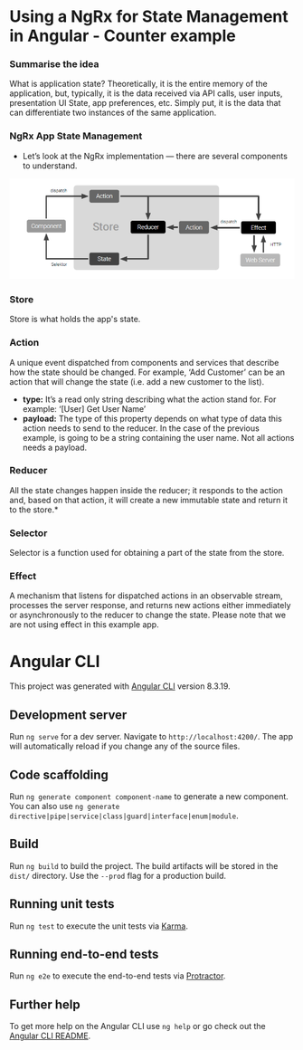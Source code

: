 # Using a **NgRx** for State Management in Angular - Counter example

### Summarise the idea
What is application state? Theoretically, it is the entire memory of the application, but, typically, it is the data received via API calls, user inputs, presentation UI State, app preferences, etc. Simply put, it is the data that can differentiate two instances of the same application.

### NgRx App State Management
- Let’s look at the NgRx implementation — there are several components to understand. 

![This is the interaction between those components in NgRx](./src/assets/img/NgRxEffectsFlow.png)

### Store
Store is what holds the app's state.

### Action
A unique event dispatched from components and services that describe how the state should be changed. For example, ‘Add Customer’ can be an action that will change the state (i.e. add a new customer to the list).
- **type:** It’s a read only string describing what the action stand for. For example: ‘[User] Get User Name’
- **payload:** The type of this property depends on what type of data this action needs to send to the reducer. In the case of the previous example, is going to be a string containing the user name. Not all actions needs a payload.

### Reducer
All the state changes happen inside the reducer; it responds to the action and, based on that action, it will create a new immutable state and return it to the store.*

### Selector
Selector is a function used for obtaining a part of the state from the store.

### Effect
A mechanism that listens for dispatched actions in an observable stream, processes the server response, and returns new actions either immediately or asynchronously to the reducer to change the state. Please note that we are not using effect in this example app.

# Angular CLI

This project was generated with [Angular CLI](https://github.com/angular/angular-cli) version 8.3.19.

## Development server

Run `ng serve` for a dev server. Navigate to `http://localhost:4200/`. The app will automatically reload if you change any of the source files.

## Code scaffolding

Run `ng generate component component-name` to generate a new component. You can also use `ng generate directive|pipe|service|class|guard|interface|enum|module`.

## Build

Run `ng build` to build the project. The build artifacts will be stored in the `dist/` directory. Use the `--prod` flag for a production build.

## Running unit tests

Run `ng test` to execute the unit tests via [Karma](https://karma-runner.github.io).

## Running end-to-end tests

Run `ng e2e` to execute the end-to-end tests via [Protractor](http://www.protractortest.org/).

## Further help

To get more help on the Angular CLI use `ng help` or go check out the [Angular CLI README](https://github.com/angular/angular-cli/blob/master/README.md).
